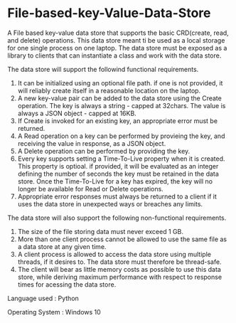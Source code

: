 # File-based-key-Value-Data-Store
A File based key-value data store that supports the basic CRD(create, read, and delete) operations. This data store meant ti be used as a local storage for one single process on one laptop. The data store must be exposed as a library to clients that can instantiate a class and work with the data store.

The data store will support the followind functional requirements.
  1. It can be initialized using an optional file path. if one is not provided, it will reliably create itself in a reasonable location on the laptop.
  2. A new key-value pair can be added to the data store using the Create operation. The key is always a string - capped at 32chars. The value is always a JSON object - capped at      16KB.
  3. If Create is invoked for an existing key, an appropriate error must be returned.
  4. A Read operation on a key can be performed by provieing the key, and receiving the value in response, as a JSON object.
  5. A Delete operation can be performed by providing the key.
  6. Every key supports setting a Time-To-Live property when it is created. This property is optioal. if provided, it will be evaluated as an integer defining the number of            seconds the key must be retained in the data store. Once the Time-To-Live for a key has expired, the key will no longer be available for Read or Delete operations.  
  7. Appropriate error responses must always be returned to a client if it uses the data store in unexpected ways or breaches any limits.
  
The data store will also support the following non-functional requirements.
  1. The size of the file storing data must never exceed 1 GB.
  2. More than one client process cannot be allowed to use the same file as a data store at any given time.
  3. A client process is allowed to access the data store using multiple threads, if it desires to. The data store must therefore be thread-safe.
  4. The client will bear as little memory costs as possible to use this data store, while deriving maximum performance with respect to response times for acessing the data store.
  
  Language used : Python
 
  Operating System : Windows 10
